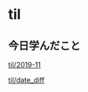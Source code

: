 # til

## 今日学んだこと

[til/2019\-11](https://github.com/tokiohamamatsu/til/blob/master/tir/2019-11.md/#15)

[til/date\_diff](https://github.com/tokiohamamatsu/til/blob/master/php/date_diff.md)